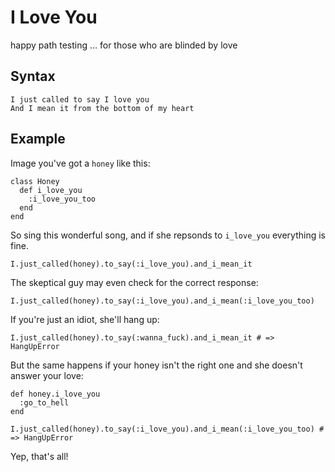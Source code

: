 # I Love You

happy path testing … for those who are blinded by love

## Syntax

    I just called to say I love you
    And I mean it from the bottom of my heart

## Example

Image you've got a `honey` like this:

    class Honey
      def i_love_you
        :i_love_you_too
      end
    end

So sing this wonderful song, and if she repsonds to `i_love_you` everything is fine.

    I.just_called(honey).to_say(:i_love_you).and_i_mean_it

The skeptical guy may even check for the correct response:

    I.just_called(honey).to_say(:i_love_you).and_i_mean(:i_love_you_too)

If you're just an idiot, she'll hang up:

    I.just_called(honey).to_say(:wanna_fuck).and_i_mean_it # => HangUpError

But the same happens if your honey isn't the right one and she doesn't answer your love:

    def honey.i_love_you
      :go_to_hell
    end

    I.just_called(honey).to_say(:i_love_you).and_i_mean(:i_love_you_too) # => HangUpError

Yep, that's all!
